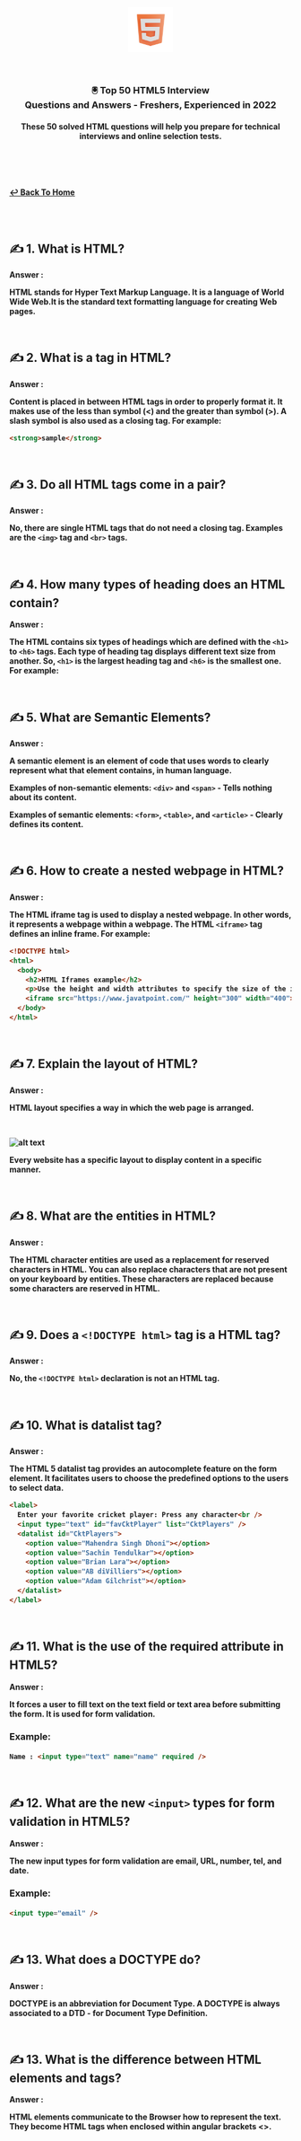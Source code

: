<div align="center">	
	<p>	
		<a href="#">	
      <div>	
<div style="width:80px;">

![alt fim-max](/HTML/html.png)

</div>

</div>
<br>
</p>
</a>
<b>

### 🖲 Top 50 HTML5 Interview <br> Questions and Answers - Freshers, Experienced in 2022

#### These 50 solved HTML questions will help you prepare for technical interviews and online selection tests.

</div>

<br/>
<br/>
<br/>

[↩ Back To Home](/README.md)

<br>
<br>

## ✍ 1. What is HTML?

Answer :

HTML stands for Hyper Text Markup Language. It is a language of World Wide Web.It is the standard text formatting language for creating Web pages.

<br>

## ✍ 2. What is a tag in HTML?

Answer :

Content is placed in between HTML tags in order to properly format it. It makes use of the less than symbol (<) and the greater than symbol (>). A slash symbol is also used as a closing tag. For example:

```html
<strong>sample</strong>
```

<br>

## ✍ 3. Do all HTML tags come in a pair?

Answer :

No, there are single HTML tags that do not need a closing tag. Examples are the `<img>` tag and `<br>` tags.

<br>

## ✍ 4. How many types of heading does an HTML contain?

Answer :

The HTML contains six types of headings which are defined with the `<h1>` to `<h6>` tags. Each type of heading tag displays different text size from another. So, `<h1>` is the largest heading tag and `<h6>` is the smallest one. For example:

<br>

## ✍ 5. What are Semantic Elements?

Answer :

A semantic element is an element of code that uses words to clearly represent what that element contains, in human language.

Examples of non-semantic elements: `<div>` and `<span>` - Tells nothing about its content.

Examples of semantic elements: `<form>`, `<table>`, and `<article>` - Clearly defines its content.

<br>

## ✍ 6. How to create a nested webpage in HTML?

Answer :

The HTML iframe tag is used to display a nested webpage. In other words, it represents a webpage within a webpage. The HTML `<iframe>` tag defines an inline frame. For example:

```html
<!DOCTYPE html>
<html>
  <body>
    <h2>HTML Iframes example</h2>
    <p>Use the height and width attributes to specify the size of the iframe:</p>
    <iframe src="https://www.javatpoint.com/" height="300" width="400"></iframe>
  </body>
</html>
```

<br>

## ✍ 7. Explain the layout of HTML?

Answer :

HTML layout specifies a way in which the web page is arranged.

<br>

![alt text](https://static.javatpoint.com/htmlpages/images/html-layouts.png "html-layout")

Every website has a specific layout to display content in a specific manner.

<br>

## ✍ 8. What are the entities in HTML?

Answer :

The HTML character entities are used as a replacement for reserved characters in HTML. You can also replace characters that are not present on your keyboard by entities. These characters are replaced because some characters are reserved in HTML.

<br>

## ✍ 9. Does a `<!DOCTYPE html>` tag is a HTML tag?

Answer :

No, the `<!DOCTYPE html>` declaration is not an HTML tag.

<br>

## ✍ 10. What is datalist tag?

Answer :

The HTML 5 datalist tag provides an autocomplete feature on the form element. It facilitates users to choose the predefined options to the users to select data.

```html
<label>
  Enter your favorite cricket player: Press any character<br />
  <input type="text" id="favCktPlayer" list="CktPlayers" />
  <datalist id="CktPlayers">
    <option value="Mahendra Singh Dhoni"></option>
    <option value="Sachin Tendulkar"></option>
    <option value="Brian Lara"></option>
    <option value="AB diVilliers"></option>
    <option value="Adam Gilchrist"></option>
  </datalist>
</label>
```

<br>

## ✍ 11. What is the use of the required attribute in HTML5?

Answer :

It forces a user to fill text on the text field or text area before submitting the form. It is used for form validation.

### <b>Example:</b>

```html
Name : <input type="text" name="name" required />
```

<br>

## ✍ 12. What are the new `<input>` types for form validation in HTML5?

Answer :

The new input types for form validation are email, URL, number, tel, and date.

### <b>Example:</b>

```html
<input type="email" />
```

 <br>

## ✍ 13. What does a DOCTYPE do?

Answer :

DOCTYPE is an abbreviation for Document Type. A DOCTYPE is always associated to a DTD - for Document Type Definition.

<br>

## ✍ 13. What is the difference between HTML elements and tags?

Answer :

HTML elements communicate to the Browser how to represent the text. They become HTML tags when enclosed within angular brackets <>.

